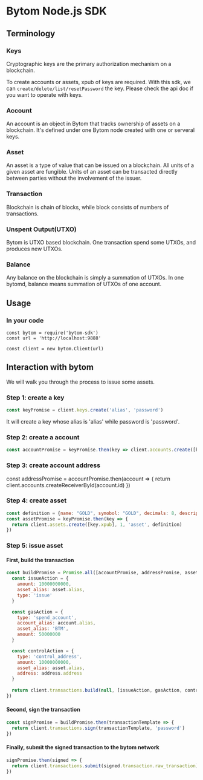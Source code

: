 # Bytom Node.js SDK

## Terminology

### Keys

Cryptographic keys are the primary authorization mechanism on a blockchain.

To create accounts or assets, xpub of keys are required. With this sdk, we can
`create/delete/list/resetPassword` the key. Please check the api doc if you want
to operate with keys.

### Account

An account is an object in Bytom that tracks ownership of assets on a blockchain. 
It's defined under one Bytom node created with one or serveral keys.

### Asset

An asset is a type of value that can be issued on a blockchain. All units of
a given asset are fungible. Units of an asset can be transacted directly
between parties without the involvement of the issuer.

### Transaction

Blockchain is chain of blocks, while block consists of numbers of transactions.

### Unspent Output(UTXO)

Bytom is UTXO based blockchain. One transaction spend some UTXOs, and produces new UTXOs.

### Balance

Any balance on the blockchain is simply a summation of UTXOs. In one bytomd, balance means
summation of UTXOs of one account.

## Usage

### In your code

```
const bytom = require('bytom-sdk')
const url = 'http://localhost:9888'

const client = new bytom.Client(url)
```

## Interaction with bytom

We will walk you through the process to issue some assets.

### Step 1: create a key

```javascript
const keyPromise = client.keys.create('alias', 'password')
```

It will create a key whose alias is 'alias' while password is 'password'.

### Step 2: create a account

```javascript
const accountPromise = keyPromise.then(key => client.accounts.create([key.xpub], 1, 'account'))
```

### Step 3: create account address

const addressPromise = accountPromise.then(account => {
  return client.accounts.createReceiverById(account.id)
})

### Step 4: create asset

```javascript
const definition = {name: "GOLD", symobol: "GOLD", decimals: 8, description: {}}
const assetPromise = keyPromise.then(key => {
  return client.assets.create([key.xpub], 1, 'asset', definition)
})
```

### Step 5: issue asset

#### First, build the transaction

```javascript
const buildPromise = Promise.all([accountPromise, addressPromise, assetPromise]).then(([account, address, asset]) => {
  const issueAction = {
    amount: 10000000000,
    asset_alias: asset.alias,
    type: 'issue'
  }

  const gasAction = {
    type: 'spend_account',
    account_alias: account.alias,
    asset_alias: 'BTM',
    amount: 50000000
  }

  const controlAction = {
    type: 'control_address',
    amount: 10000000000,
    asset_alias: asset.alias,
    address: address.address
  }
  
  return client.transactions.build(null, [issueAction, gasAction, controlAction])
})

```

#### Second, sign the transaction

```javascript
const signPromise = buildPromise.then(transactionTemplate => {
  return client.transactions.sign(transactionTemplate, 'password')
})
```

#### Finally, submit the signed transaction to the bytom network

```javascript
signPromise.then(signed => {
  return client.transactions.submit(signed.transaction.raw_transaction)
})
```
